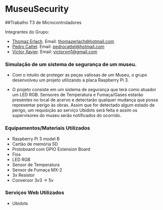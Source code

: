 # MuseuSecurity

##Trabalho T3 de Microcontroladores

Integrantes do Grupo:
* [Thomaz Erlach](https://github.com/thomazerlach). Email: thomazerlach@hotmail.com
* [Pedro Cattel](https://github.com/pedrocattel). Email: pedrocattel@hotmail.com
* [Victor Xavier](https://github.com/viictor1224). Email: victorxm1@gmail.com

### Simulação de um sistema de segurança de um museu. 

- Com o intuito de proteger as peças valiosas de um Museu, o grupo desenvolveu um projeto utilizando a placa Raspberry Pi 3. 

- O projeto consiste em um sistema de segurança que terá como atuador um LED RGB. Sensores de Temperatura e Fumaça/Gases estarão presentes no local de acervo e detectarão qualquer mudança que possa representar perigo às obras. Assim que for detectado algum estado de perigo, um requisição ao serviço Ubidots será feita e assim os supervisores do museu serão notificados do ocorrido.

### Equipamentos/Materiais Utilizados

* Raspberry Pi 3 model B
* Cartão de memória SD
* Protoboard com GPIO Extension Board
* Fios
* LED RGB
* Sensor de Temperatura
* Sensor de Fumaça MX-2
* 3x Resistor
* Conversor 3v3 -> 5v

### Serviços Web Utilizados

* Ubidots






